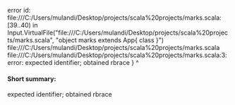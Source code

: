 error id: file:///C:/Users/mulandi/Desktop/projects/scala%20projects/marks.scala:[39..40) in Input.VirtualFile("file:///C:/Users/mulandi/Desktop/projects/scala%20projects/marks.scala", "object marks extends App{
    class 
}")
file:///C:/Users/mulandi/Desktop/projects/scala%20projects/marks.scala
file:///C:/Users/mulandi/Desktop/projects/scala%20projects/marks.scala:3: error: expected identifier; obtained rbrace
}
^
#### Short summary: 

expected identifier; obtained rbrace